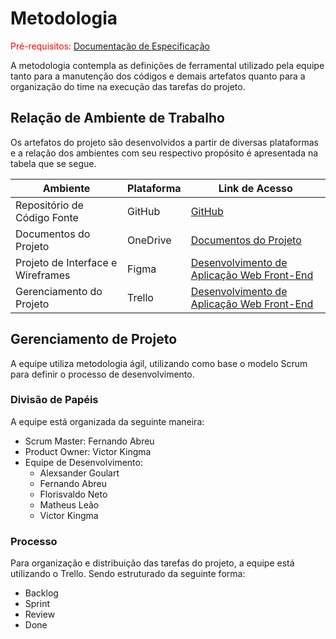 
# Metodologia

<span style="color:red">Pré-requisitos: <a href="02-Especificação do Projeto.md"> Documentação de Especificação</a></span>

A metodologia contempla as definições de ferramental utilizado pela equipe tanto para a manutenção dos códigos e demais artefatos quanto para a organização do time na execução das tarefas do projeto.

## Relação de Ambiente de Trabalho

Os artefatos do projeto são desenvolvidos a partir de diversas plataformas e a relação dos ambientes com seu respectivo propósito é apresentada na tabela que se segue.

|Ambiente|Plataforma|Link de Acesso|
|-|-|-|
|Repositório de Código Fonte|GitHub|<a href="https://github.com/ICEI-PUC-Minas-PMV-ADS/pmv-ads-2022-2-e1-proj-web-t6-grupo_3">GitHub|
|Documentos do Projeto|OneDrive|<a href="https://sgapucminasbr-my.sharepoint.com/:f:/g/personal/1240910_sga_pucminas_br/EsJ1prDyw1hEovIHWUPI3agBZAltHo8TA16eT1vktokWtQ">Documentos do Projeto|
|Projeto de Interface e Wireframes|Figma|<a href="https://www.figma.com/proto/kgK1Pwybvqa8zgG7ak3gpr/Desenvolvimento-de-Aplica%C3%A7%C3%A3o-Web-Front-End?node-id=1%3A2&scaling=min-zoom&page-id=0%3A1">Desenvolvimento de Aplicação Web Front-End|
|Gerenciamento do Projeto|Trello|<a href="https://trello.com/b/lV84StEK/desenvolvimento-de-aplica%C3%A7%C3%A3o-web-front-end">Desenvolvimento de Aplicação Web Front-End|

## Gerenciamento de Projeto

A equipe utiliza metodologia ágil, utilizando como base o modelo Scrum para definir o processo de desenvolvimento.

### Divisão de Papéis

A equipe está organizada da seguinte maneira:

- Scrum Master: Fernando Abreu
- Product Owner: Victor Kingma
- Equipe de Desenvolvimento:
  - Alexsander Goulart
  - Fernando Abreu
  - Florisvaldo Neto
  - Matheus Leão
  - Victor Kingma

### Processo

Para organização e distribuição das tarefas do projeto, a equipe está utilizando o Trello. Sendo estruturado da seguinte forma:

- Backlog
- Sprint
- Review
- Done